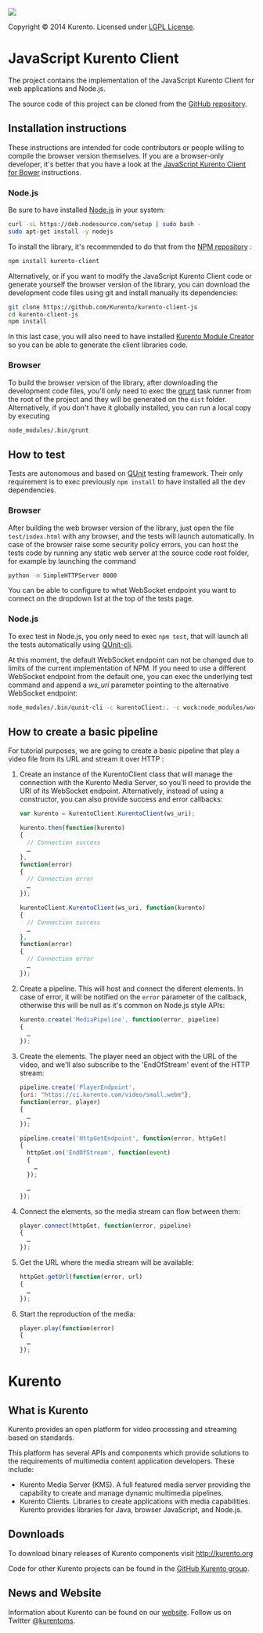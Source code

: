 [![][KurentoImage]][website]

Copyright © 2014 Kurento. Licensed under [LGPL License].

JavaScript Kurento Client
=========================

The project contains the implementation of the JavaScript Kurento Client
for web applications and Node.js.

The source code of this project can be cloned from the [GitHub repository].

Installation instructions
-------------------------

These instructions are intended for code contributors or people willing to
compile the browser version themselves. If you are a browser-only developer,
it's better that you have a look at the [JavaScript Kurento Client for Bower]
instructions.

### Node.js

Be sure to have installed [Node.js] in your system:

```bash
curl -sL https://deb.nodesource.com/setup | sudo bash -
sudo apt-get install -y nodejs
```

To install the library, it's recommended to do that from the [NPM repository] :

```bash
npm install kurento-client
```

Alternatively, or if you want to modify the JavaScript Kurento Client code or
generate yourself the browser version of the library, you can download the
development code files using git and install manually its dependencies:

```bash
git clone https://github.com/Kurento/kurento-client-js
cd kurento-client-js
npm install
```

In this last case, you will also need to have installed [Kurento Module Creator]
so you can be able to generate the client libraries code.

### Browser

To build the browser version of the library, after downloading the development
code files, you'll only need to exec the [grunt] task runner from the root of
the project and they will be generated on the ```dist``` folder. Alternatively,
if you don't have it globally installed, you can run a local copy by executing

```bash
node_modules/.bin/grunt
```


How to test
-----------
Tests are autonomous and based on [QUnit] testing framework. Their only
requirement is to exec previously ```npm install``` to have installed all the
dev dependencies.

### Browser

After building the web browser version of the library, just open the file
```test/index.html``` with any browser, and the tests will launch automatically.
In case of the browser raise some security policy errors, you can host the tests
code by running any static web server at the source code root folder, for
example by launching the command

```bash
python -m SimpleHTTPServer 8000
```

You can be able to configure to what WebSocket endpoint you want to connect on
the dropdown list at the top of the tests page.

### Node.js

To exec test in Node.js, you only need to exec ```npm test```, that will launch
all the tests automatically using [QUnit-cli].

At this moment, the default WebSocket endpoint can not be changed due to limits
of the current implementation of NPM. If you need to use a different WebSocket
endpoint from the default one, you can exec the underlying test command and
append a *ws_uri* parameter pointing to the alternative WebSocket endpoint:

```bash
node_modules/.bin/qunit-cli -c kurentoClient:. -c wock:node_modules/wock -c test/_common.js -c test/_proxy.js test/*.js --ws_uri=ws://localhost:8080
```


How to create a basic pipeline
------------------------------

For tutorial purposes, we are going to create a basic pipeline that play a video
file from its URL and stream it over HTTP :

1. Create an instance of the KurentoClient class that will manage the connection
   with the Kurento Media Server, so you'll need to provide the URI of its
   WebSocket endpoint. Alternatively, instead of using a constructor, you can
   also provide success and error callbacks:

   ```Javascript
   var kurento = kurentoClient.KurentoClient(ws_uri);

   kurento.then(function(kurento)
   {
     // Connection success
     …
   },
   function(error)
   {
     // Connection error
     …
   });
   ```

   ```Javascript
   kurentoClient.KurentoClient(ws_uri, function(kurento)
   {
     // Connection success
     …
   },
   function(error)
   {
     // Connection error
     …
   });
   ```

2. Create a pipeline. This will host and connect the diferent elements. In case
   of error, it will be notified on the ```error``` parameter of the callback,
   otherwise this will be null as it's common on Node.js style APIs:

   ```Javascript
   kurento.create('MediaPipeline', function(error, pipeline)
   {
     …
   });
   ```

3. Create the elements. The player need an object with the URL of the video, and
   we'll also subscribe to the 'EndOfStream' event of the HTTP stream:

   ```Javascript
   pipeline.create('PlayerEndpoint',
   {uri: "https://ci.kurento.com/video/small.webm"},
   function(error, player)
   {
     …
   });

   pipeline.create('HttpGetEndpoint', function(error, httpGet)
   {
     httpGet.on('EndOfStream', function(event)
     {
       …
     });

     …
   });
   ```

4. Connect the elements, so the media stream can flow between them:

   ```Javascript
   player.connect(httpGet, function(error, pipeline)
   {
     …
   });
   ```

5. Get the URL where the media stream will be available:

   ```Javascript
   httpGet.getUrl(function(error, url)
   {
     …
   });
   ```

6. Start the reproduction of the media:

   ```Javascript
   player.play(function(error)
   {
     …
   });
   ```


Kurento
=======

What is Kurento
---------------
Kurento provides an open platform for video processing and streaming based on
standards.

This platform has several APIs and components which provide solutions to the
requirements of multimedia content application developers. These include:

  * Kurento Media Server (KMS). A full featured media server providing
    the capability to create and manage dynamic multimedia pipelines.
  * Kurento Clients. Libraries to create applications with media
    capabilities. Kurento provides libraries for Java, browser JavaScript,
    and Node.js.

Downloads
---------
To download binary releases of Kurento components visit http://kurento.org

Code for other Kurento projects can be found in the [GitHub Kurento group].

News and Website
----------------
Information about Kurento can be found on our [website].
Follow us on Twitter @[kurentoms].

[GitHub Kurento group]: https://github.com/kurento
[GitHub repository]: https://github.com/kurento/kurento-client-js
[grunt]: http://gruntjs.com/
[Kurento Module Creator]: https://github.com/Kurento/kurento-module-creator
[KurentoImage]: https://secure.gravatar.com/avatar/21a2a12c56b2a91c8918d5779f1778bf?s=120
[kurentoms]: http://twitter.com/kurentoms
[JavaScript Kurento Client for Bower]: https://github.com/Kurento/kurento-client-bower
[LGPL License]: http://www.gnu.org/licenses/lgpl-2.1.html
[Node.js]: http://nodejs.org/
[NPM repository]: https://www.npmjs.org/package/kurento-client
[QUnit]: http://qunitjs.com
[QUnit-cli]: https://github.com/devongovett/qunit-cli
[website]: http://kurento.org
